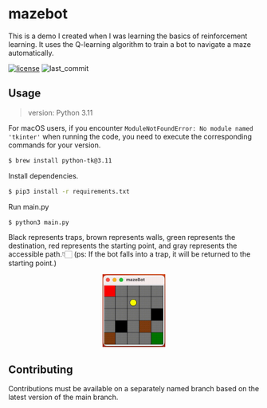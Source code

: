 # mazebot
This is a demo I created when I was learning the basics of reinforcement learning. It uses the Q-learning algorithm to train a bot to navigate a maze automatically.

[![license](https://img.shields.io/github/license/MGMCN/mazebot)](https://github.com/MGMCN/mazebot/blob/main/LICENSE)
![last_commit](https://img.shields.io/github/last-commit/MGMCN/mazebot?color=red&logo=github)
## Usage
> version: Python 3.11

For macOS users, if you encounter ```ModuleNotFoundError: No module named 'tkinter'``` when running the code, you need to execute the corresponding commands for your version.
```bash
$ brew install python-tk@3.11
```
Install dependencies.
```bash
$ pip3 install -r requirements.txt
```
Run main.py
```bash
$ python3 main.py
```
Black represents traps, brown represents walls, green represents the destination, red represents the starting point, and gray represents the accessible path.👇🏻 (ps: If the bot falls into a trap, it will be returned to the starting point.)
<div align="center"> <img src="image/mazebot.gif" width = "25%" height = "25%"> </div>

## Contributing
Contributions must be available on a separately named branch based on the latest version of the main branch.
